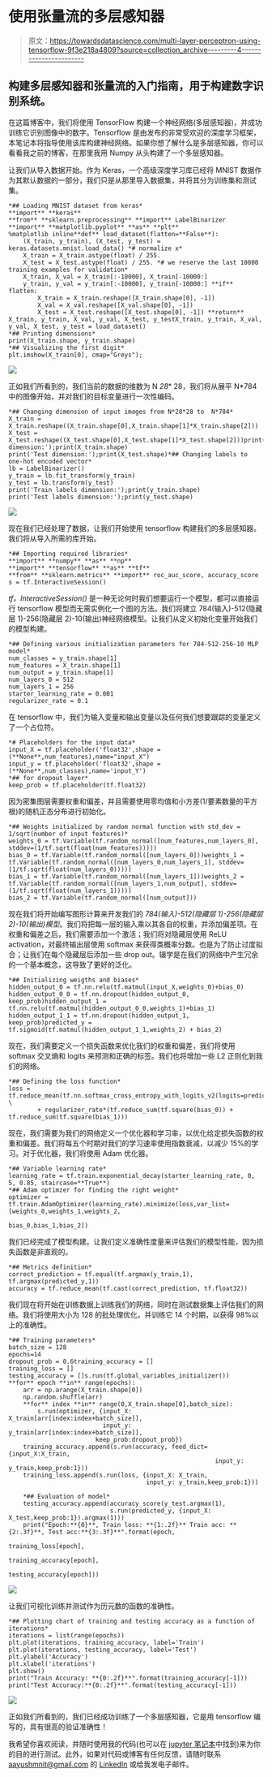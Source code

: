 # 使用张量流的多层感知器

> 原文：<https://towardsdatascience.com/multi-layer-perceptron-using-tensorflow-9f3e218a4809?source=collection_archive---------4----------------------->

## 构建多层感知器和张量流的入门指南，用于构建数字识别系统。

在这篇博客中，我们将使用 TensorFlow 构建一个神经网络(多层感知器)，并成功训练它识别图像中的数字。Tensorflow 是由发布的非常受欢迎的深度学习框架，本笔记本将指导使用该库构建神经网络。如果你想了解什么是多层感知器，你可以看看我之前的博客，在那里我用 Numpy 从头构建了一个多层感知器。

让我们从导入数据开始。作为 Keras，一个高级深度学习库已经将 MNIST 数据作为其默认数据的一部分，我们只是从那里导入数据集，并将其分为训练集和测试集。

```
*## Loading MNIST dataset from keras*
**import** **keras**
**from** **sklearn.preprocessing** **import** LabelBinarizer
**import** **matplotlib.pyplot** **as** **plt**
%matplotlib inline**def** load_dataset(flatten=**False**):
    (X_train, y_train), (X_test, y_test) = keras.datasets.mnist.load_data() *# normalize x*
    X_train = X_train.astype(float) / 255.
    X_test = X_test.astype(float) / 255. *# we reserve the last 10000 training examples for validation*
    X_train, X_val = X_train[:-10000], X_train[-10000:]
    y_train, y_val = y_train[:-10000], y_train[-10000:] **if** flatten:
        X_train = X_train.reshape([X_train.shape[0], -1])
        X_val = X_val.reshape([X_val.shape[0], -1])
        X_test = X_test.reshape([X_test.shape[0], -1]) **return** X_train, y_train, X_val, y_val, X_test, y_testX_train, y_train, X_val, y_val, X_test, y_test = load_dataset()
*## Printing dimensions*
print(X_train.shape, y_train.shape)
*## Visualizing the first digit*
plt.imshow(X_train[0], cmap="Greys");
```

![](img/e6f55303d7c27210131ab2e6b3ff7650.png)

正如我们所看到的，我们当前的数据的维数为 N *28** 28，我们将从展平 N*784 中的图像开始，并对我们的目标变量进行一次性编码。

```
*## Changing dimension of input images from N*28*28 to  N*784*
X_train = X_train.reshape((X_train.shape[0],X_train.shape[1]*X_train.shape[2]))
X_test = X_test.reshape((X_test.shape[0],X_test.shape[1]*X_test.shape[2]))print('Train dimension:');print(X_train.shape)
print('Test dimension:');print(X_test.shape)*## Changing labels to one-hot encoded vector*
lb = LabelBinarizer()
y_train = lb.fit_transform(y_train)
y_test = lb.transform(y_test)
print('Train labels dimension:');print(y_train.shape)
print('Test labels dimension:');print(y_test.shape)
```

![](img/0c9260296486f884a92fd772087b2dd9.png)

现在我们已经处理了数据，让我们开始使用 tensorflow 构建我们的多层感知器。我们将从导入所需的库开始。

```
*## Importing required libraries*
**import** **numpy** **as** **np**
**import** **tensorflow** **as** **tf**
**from** **sklearn.metrics** **import** roc_auc_score, accuracy_score
s = tf.InteractiveSession()
```

*tf。InteractiveSession()* 是一种无论何时我们想要运行一个模型，都可以直接运行 tensorflow 模型而无需实例化一个图的方法。我们将建立 784(输入)-512(隐藏层 1)-256(隐藏层 2)-10(输出)神经网络模型。让我们从定义初始化变量开始我们的模型构建。

```
*## Defining various initialization parameters for 784-512-256-10 MLP model*
num_classes = y_train.shape[1]
num_features = X_train.shape[1]
num_output = y_train.shape[1]
num_layers_0 = 512
num_layers_1 = 256
starter_learning_rate = 0.001
regularizer_rate = 0.1
```

在 tensorflow 中，我们为输入变量和输出变量以及任何我们想要跟踪的变量定义了一个占位符。

```
*# Placeholders for the input data*
input_X = tf.placeholder('float32',shape =(**None**,num_features),name="input_X")
input_y = tf.placeholder('float32',shape = (**None**,num_classes),name='input_Y')
*## for dropout layer*
keep_prob = tf.placeholder(tf.float32)
```

因为密集图层需要权重和偏差，并且需要使用零均值和小方差(1/要素数量的平方根)的随机正态分布进行初始化。

```
*## Weights initialized by random normal function with std_dev = 1/sqrt(number of input features)*
weights_0 = tf.Variable(tf.random_normal([num_features,num_layers_0], stddev=(1/tf.sqrt(float(num_features)))))
bias_0 = tf.Variable(tf.random_normal([num_layers_0]))weights_1 = tf.Variable(tf.random_normal([num_layers_0,num_layers_1], stddev=(1/tf.sqrt(float(num_layers_0)))))
bias_1 = tf.Variable(tf.random_normal([num_layers_1]))weights_2 = tf.Variable(tf.random_normal([num_layers_1,num_output], stddev=(1/tf.sqrt(float(num_layers_1)))))
bias_2 = tf.Variable(tf.random_normal([num_output]))
```

现在我们将开始编写图形计算来开发我们的 *784(输入)-512(隐藏层 1)-256(隐藏层 2)-10(输出)模型*。我们将把每一层的输入乘以其各自的权重，并添加偏差项。在权重和偏差之后，我们需要添加一个激活；我们将对隐藏层使用 ReLU activation，对最终输出层使用 softmax 来获得类概率分数。也是为了防止过度拟合；让我们在每个隐藏层后添加一些 drop out。辍学是在我们的网络中产生冗余的一个基本概念，这导致了更好的泛化。

```
*## Initializing weigths and biases*
hidden_output_0 = tf.nn.relu(tf.matmul(input_X,weights_0)+bias_0)
hidden_output_0_0 = tf.nn.dropout(hidden_output_0, keep_prob)hidden_output_1 = tf.nn.relu(tf.matmul(hidden_output_0_0,weights_1)+bias_1)
hidden_output_1_1 = tf.nn.dropout(hidden_output_1, keep_prob)predicted_y = tf.sigmoid(tf.matmul(hidden_output_1_1,weights_2) + bias_2)
```

现在，我们需要定义一个损失函数来优化我们的权重和偏差，我们将使用 softmax 交叉熵和 logits 来预测和正确的标签。我们也将增加一些 L2 正则化到我们的网络。

```
*## Defining the loss function*
loss = tf.reduce_mean(tf.nn.softmax_cross_entropy_with_logits_v2(logits=predicted_y,labels=input_y)) \
        + regularizer_rate*(tf.reduce_sum(tf.square(bias_0)) + tf.reduce_sum(tf.square(bias_1)))
```

现在，我们需要为我们的网络定义一个优化器和学习率，以优化给定损失函数的权重和偏差。我们将每五个时期对我们的学习速率使用指数衰减，以减少 15%的学习。对于优化器，我们将使用 Adam 优化器。

```
*## Variable learning rate*
learning_rate = tf.train.exponential_decay(starter_learning_rate, 0, 5, 0.85, staircase=**True**)
*## Adam optimzer for finding the right weight*
optimizer = tf.train.AdamOptimizer(learning_rate).minimize(loss,var_list=[weights_0,weights_1,weights_2,
                                                                         bias_0,bias_1,bias_2])
```

我们已经完成了模型构建。让我们定义准确性度量来评估我们的模型性能，因为损失函数是非直观的。

```
*## Metrics definition*
correct_prediction = tf.equal(tf.argmax(y_train,1), tf.argmax(predicted_y,1))
accuracy = tf.reduce_mean(tf.cast(correct_prediction, tf.float32))
```

我们现在将开始在训练数据上训练我们的网络，同时在测试数据集上评估我们的网络。我们将使用大小为 128 的批处理优化，并训练它 14 个时期，以获得 98%以上的准确性。

```
*## Training parameters*
batch_size = 128
epochs=14
dropout_prob = 0.6training_accuracy = []
training_loss = []
testing_accuracy = []s.run(tf.global_variables_initializer())
**for** epoch **in** range(epochs):    
    arr = np.arange(X_train.shape[0])
    np.random.shuffle(arr)
    **for** index **in** range(0,X_train.shape[0],batch_size):
        s.run(optimizer, {input_X: X_train[arr[index:index+batch_size]],
                          input_y: y_train[arr[index:index+batch_size]],
                        keep_prob:dropout_prob})
    training_accuracy.append(s.run(accuracy, feed_dict= {input_X:X_train, 
                                                         input_y: y_train,keep_prob:1}))
    training_loss.append(s.run(loss, {input_X: X_train, 
                                      input_y: y_train,keep_prob:1}))

    *## Evaluation of model*
    testing_accuracy.append(accuracy_score(y_test.argmax(1), 
                            s.run(predicted_y, {input_X: X_test,keep_prob:1}).argmax(1)))
    print("Epoch:**{0}**, Train loss: **{1:.2f}** Train acc: **{2:.3f}**, Test acc:**{3:.3f}**".format(epoch,
                                                                    training_loss[epoch],
                                                                    training_accuracy[epoch],
                                                                   testing_accuracy[epoch]))
```

![](img/47549be381098d778de3e177619dd7a8.png)

让我们可视化训练并测试作为历元数的函数的准确性。

```
*## Plotting chart of training and testing accuracy as a function of iterations*
iterations = list(range(epochs))
plt.plot(iterations, training_accuracy, label='Train')
plt.plot(iterations, testing_accuracy, label='Test')
plt.ylabel('Accuracy')
plt.xlabel('iterations')
plt.show()
print("Train Accuracy: **{0:.2f}**".format(training_accuracy[-1]))
print("Test Accuracy:**{0:.2f}**".format(testing_accuracy[-1]))
```

![](img/5102960b63d9f8754d19d24671e327ed.png)

正如我们所看到的，我们已经成功训练了一个多层感知器，它是用 tensorflow 编写的，具有很高的验证准确性！

我希望你喜欢阅读，并随时使用我的代码(也可以在 [jupyter 笔记本](https://github.com/aayushmnit/Deep_learning_explorations/blob/master/2_MLP_tensorflow/my1stNN.ipynb)中找到)来为你的目的进行测试。此外，如果对代码或博客有任何反馈，请随时联系 aayushmnit@gmail.com 的 [LinkedIn](https://www.linkedin.com/in/aayushmnit/) 或给我发电子邮件。